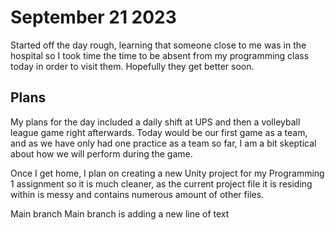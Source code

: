 # September 21 2023

Started off the day rough, learning that someone close to me was in the hospital so I took time the time to be absent from my programming class today in order to visit them.
Hopefully they get better soon.

## Plans 
My plans for the day included a daily shift at UPS and then a volleyball league game right afterwards. Today would be our first game as a team, and as we have only had one practice as
a team so far, I am a bit skeptical about how we will perform during the game. 

Once I get home, I plan on creating a new Unity project for my Programming 1 assignment so it is much cleaner, as the current project file it is residing within is
messy and contains numerous amount of other files.







Main branch
Main branch is adding a new line of text